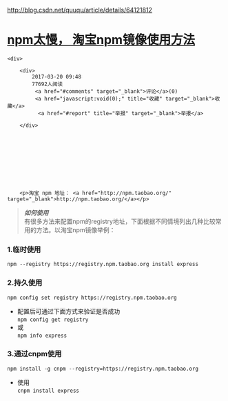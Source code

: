 <a href="http://blog.csdn.net/quuqu/article/details/64121812">http://blog.csdn.net/quuqu/article/details/64121812</a><div id="articleHeader"><h1>        <a href="/quuqu/article/details/64121812" target="_blank">        npm太慢， 淘宝npm镜像使用方法                           </a>                     </h1></div>


    
    <div>
        
        <div>
            2017-03-20 09:48
            77692人阅读
             <a href="#comments" target="_blank">评论</a>(0)
             <a href="javascript:void(0);" title="收藏" target="_blank">收藏</a>
              <a href="#report" title="举报" target="_blank">举报</a>

        </div>
        
    
      







        <p>淘宝 npm 地址： <a href="http://npm.taobao.org/" target="_blank">http://npm.taobao.org/</a></p>

<blockquote>
  <p><strong><em>如何使用</em></strong> <br />
  有很多方法来配置npm的registry地址，下面根据不同情境列出几种比较常用的方法。以淘宝npm镜像举例：</p>
</blockquote>

<h3 id="1临时使用">1.临时使用</h3>



<pre><code>npm --registry https://registry.npm.taobao.org install express</code></pre>



<h3 id="2持久使用">2.持久使用</h3>



<pre><code>npm config set registry https://registry.npm.taobao.org</code></pre>

<ul>
<li>配置后可通过下面方式来验证是否成功 <br />
<code>npm config get registry</code></li>
<li>或 <br />
<code>npm info express</code></li>
</ul>



<h3 id="3通过cnpm使用">3.通过cnpm使用</h3>



<pre><code>npm install -g cnpm --registry=https://registry.npm.taobao.org</code></pre>

<ul>
<li>使用 <br />
<code>cnpm install express</code></li>
</ul>